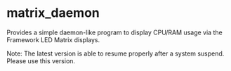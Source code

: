 # matrix_daemon
Provides a simple daemon-like program to display CPU/RAM usage via the Framework LED Matrix displays.

Note:  The latest version is able to resume properly after a system suspend.  Please use this version.

